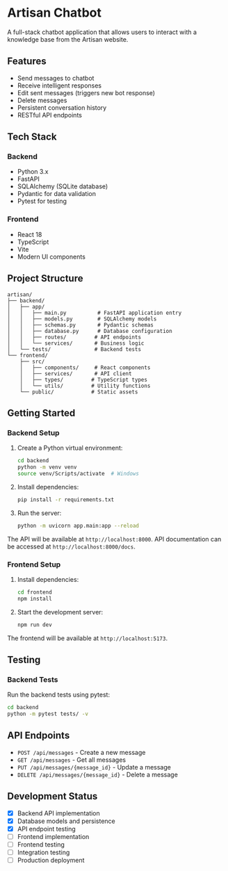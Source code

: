 # Artisan Chatbot

A full-stack chatbot application that allows users to interact with a knowledge base from the Artisan website.

## Features

- Send messages to chatbot
- Receive intelligent responses
- Edit sent messages (triggers new bot response)
- Delete messages
- Persistent conversation history
- RESTful API endpoints

## Tech Stack

### Backend
- Python 3.x
- FastAPI
- SQLAlchemy (SQLite database)
- Pydantic for data validation
- Pytest for testing

### Frontend
- React 18
- TypeScript
- Vite
- Modern UI components

## Project Structure

```
artisan/
├── backend/
│   ├── app/
│   │   ├── main.py          # FastAPI application entry
│   │   ├── models.py        # SQLAlchemy models
│   │   ├── schemas.py       # Pydantic schemas
│   │   ├── database.py      # Database configuration
│   │   ├── routes/         # API endpoints
│   │   └── services/       # Business logic
│   └── tests/              # Backend tests
└── frontend/
    ├── src/
    │   ├── components/     # React components
    │   ├── services/       # API client
    │   ├── types/         # TypeScript types
    │   └── utils/         # Utility functions
    └── public/            # Static assets
```

## Getting Started

### Backend Setup

1. Create a Python virtual environment:
   ```bash
   cd backend
   python -m venv venv
   source venv/Scripts/activate  # Windows
   ```

2. Install dependencies:
   ```bash
   pip install -r requirements.txt
   ```

3. Run the server:
   ```bash
   python -m uvicorn app.main:app --reload
   ```

The API will be available at `http://localhost:8000`. API documentation can be accessed at `http://localhost:8000/docs`.

### Frontend Setup

1. Install dependencies:
   ```bash
   cd frontend
   npm install
   ```

2. Start the development server:
   ```bash
   npm run dev
   ```

The frontend will be available at `http://localhost:5173`.

## Testing

### Backend Tests

Run the backend tests using pytest:
```bash
cd backend
python -m pytest tests/ -v
```

## API Endpoints

- `POST /api/messages` - Create a new message
- `GET /api/messages` - Get all messages
- `PUT /api/messages/{message_id}` - Update a message
- `DELETE /api/messages/{message_id}` - Delete a message

## Development Status

- [x] Backend API implementation
- [x] Database models and persistence
- [x] API endpoint testing
- [ ] Frontend implementation
- [ ] Frontend testing
- [ ] Integration testing
- [ ] Production deployment
